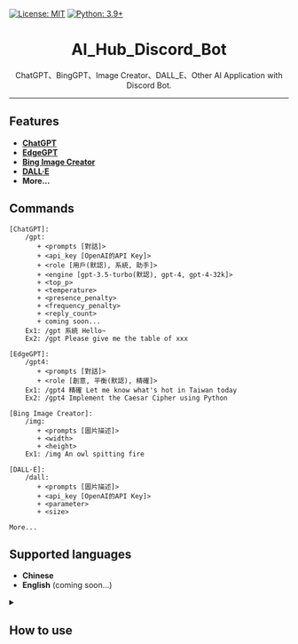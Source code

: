 [![License: MIT](https://img.shields.io/badge/License-MIT-blue.svg)](https://opensource.org/licenses/MIT)
[![Python: 3.9+](https://img.shields.io/badge/python-3.9+-blue.svg)]()

<div align="center">

# AI_Hub_Discord_Bot
ChatGPT、BingGPT、Image Creator、DALL_E、Other AI Application with Discord Bot.

</div>

---

## Features
- **[ChatGPT](https://github.com/acheong08/ChatGPT)**<br>
- **[EdgeGPT](https://github.com/acheong08/EdgeGPT#image-generator)**<br>
- **[Bing Image Creator](https://github.com/acheong08/EdgeGPT#chatbot)**<br>
- **[DALL·E](https://platform.openai.com/docs/api-reference/images)**<br>
- **More...**

## Commands
```
[ChatGPT]:
	/gpt:
	   + <prompts [對話]>
	   + <api_key [OpenAI的API Key]>
	   + <role [用戶(默認), 系統, 助手]>
	   + <engine [gpt-3.5-turbo(默認), gpt-4, gpt-4-32k]>
	   + <top_p>
	   + <temperature>
	   + <presence_penalty>
	   + <frequency_penalty>
	   + <reply_count>
	   + coming soon...
	Ex1: /gpt 系統 Hello~
	Ex2: /gpt Please give me the table of xxx

[EdgeGPT]:
	/gpt4:
	   + <prompts [對話]>
	   + <role [創意, 平衡(默認), 精確]>
	Ex1: /gpt4 精確 Let me know what's hot in Taiwan today
	Ex2: /gpt4 Implement the Caesar Cipher using Python

[Bing Image Creator]:
	/img:
	   + <prompts [圖片描述]>
	   + <width>
	   + <height>
	Ex1: /img An owl spitting fire

[DALL·E]:
	/dall:
	   + <prompts [圖片描述]>
	   + <api_key [OpenAI的API Key]>
	   + <parameter>
	   + <size>

More...
```

## Supported languages
- **Chinese**
- **English** (coming soon...)


<details>
  <summary>
  
## How to use

  </summary>

**1. [Set Environment Variables]()**<br>
**2. [Install Poetry](https://python-poetry.org/docs/)**<br>
**3. Run `poetry shell`**<br>
**4. Run `poetry install`**<br>
**5. Run `python ./main.py` or `poetry run python ./main.py`**<br>

</details>

